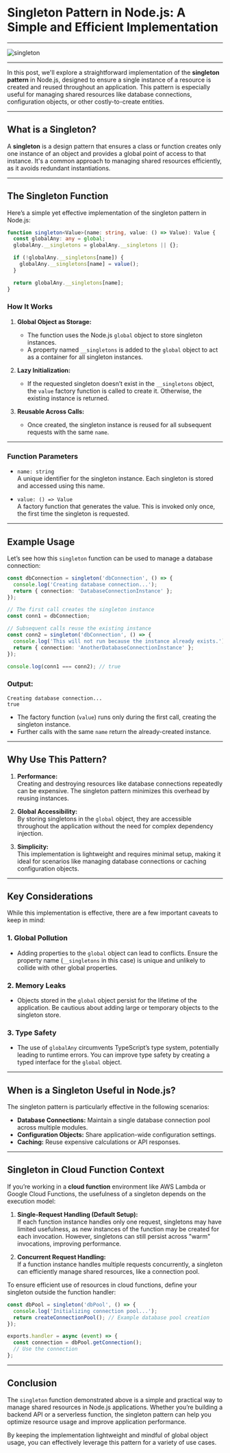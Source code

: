 # Singleton Pattern in Node.js: A Simple and Efficient Implementation

---

![singleton](https://images.pexels.com/photos/411195/pexels-photo-411195.jpeg?auto=compress&cs=tinysrgb&w=800&dpr=1)

---

In this post, we'll explore a straightforward implementation of the **singleton pattern** in Node.js, designed to ensure a single instance of a resource is created and reused throughout an application. This pattern is especially useful for managing shared resources like database connections, configuration objects, or other costly-to-create entities.

---

## What is a Singleton?

A **singleton** is a design pattern that ensures a class or function creates only one instance of an object and provides a global point of access to that instance. It's a common approach to managing shared resources efficiently, as it avoids redundant instantiations.

---

## The Singleton Function

Here’s a simple yet effective implementation of the singleton pattern in Node.js:

```typescript
function singleton<Value>(name: string, value: () => Value): Value {
  const globalAny: any = global;
  globalAny.__singletons = globalAny.__singletons || {};

  if (!globalAny.__singletons[name]) {
    globalAny.__singletons[name] = value();
  }

  return globalAny.__singletons[name];
}
```

### **How It Works**
1. **Global Object as Storage:** 
   - The function uses the Node.js `global` object to store singleton instances.
   - A property named `__singletons` is added to the `global` object to act as a container for all singleton instances.

2. **Lazy Initialization:** 
   - If the requested singleton doesn’t exist in the `__singletons` object, the `value` factory function is called to create it. Otherwise, the existing instance is returned.

3. **Reusable Across Calls:**
   - Once created, the singleton instance is reused for all subsequent requests with the same `name`.

---

### **Function Parameters**
- `name: string`  
  A unique identifier for the singleton instance. Each singleton is stored and accessed using this name.

- `value: () => Value`  
  A factory function that generates the value. This is invoked only once, the first time the singleton is requested.

---

## Example Usage

Let’s see how this `singleton` function can be used to manage a database connection:

```typescript
const dbConnection = singleton('dbConnection', () => {
  console.log('Creating database connection...');
  return { connection: 'DatabaseConnectionInstance' };
});

// The first call creates the singleton instance
const conn1 = dbConnection;

// Subsequent calls reuse the existing instance
const conn2 = singleton('dbConnection', () => {
  console.log('This will not run because the instance already exists.');
  return { connection: 'AnotherDatabaseConnectionInstance' };
});

console.log(conn1 === conn2); // true
```

### **Output:**
```
Creating database connection...
true
```

- The factory function (`value`) runs only during the first call, creating the singleton instance.
- Further calls with the same `name` return the already-created instance.

---

## Why Use This Pattern?

1. **Performance:**  
   Creating and destroying resources like database connections repeatedly can be expensive. The singleton pattern minimizes this overhead by reusing instances.

2. **Global Accessibility:**  
   By storing singletons in the `global` object, they are accessible throughout the application without the need for complex dependency injection.

3. **Simplicity:**  
   This implementation is lightweight and requires minimal setup, making it ideal for scenarios like managing database connections or caching configuration objects.

---

## Key Considerations

While this implementation is effective, there are a few important caveats to keep in mind:

### 1. **Global Pollution**
   - Adding properties to the `global` object can lead to conflicts. Ensure the property name (`__singletons` in this case) is unique and unlikely to collide with other global properties.

### 2. **Memory Leaks**
   - Objects stored in the `global` object persist for the lifetime of the application. Be cautious about adding large or temporary objects to the singleton store.

### 3. **Type Safety**
   - The use of `globalAny` circumvents TypeScript’s type system, potentially leading to runtime errors. You can improve type safety by creating a typed interface for the `global` object.

---

## When is a Singleton Useful in Node.js?

The singleton pattern is particularly effective in the following scenarios:
- **Database Connections:** Maintain a single database connection pool across multiple modules.
- **Configuration Objects:** Share application-wide configuration settings.
- **Caching:** Reuse expensive calculations or API responses.

---

## Singleton in Cloud Function Context

If you’re working in a **cloud function** environment like AWS Lambda or Google Cloud Functions, the usefulness of a singleton depends on the execution model:

1. **Single-Request Handling (Default Setup):**  
   If each function instance handles only one request, singletons may have limited usefulness, as new instances of the function may be created for each invocation. However, singletons can still persist across "warm" invocations, improving performance.

2. **Concurrent Request Handling:**  
   If a function instance handles multiple requests concurrently, a singleton can efficiently manage shared resources, like a connection pool.

To ensure efficient use of resources in cloud functions, define your singleton outside the function handler:

```typescript
const dbPool = singleton('dbPool', () => {
  console.log('Initializing connection pool...');
  return createConnectionPool(); // Example database pool creation
});

exports.handler = async (event) => {
  const connection = dbPool.getConnection();
  // Use the connection
};
```

---

## Conclusion

The `singleton` function demonstrated above is a simple and practical way to manage shared resources in Node.js applications. Whether you’re building a backend API or a serverless function, the singleton pattern can help you optimize resource usage and improve application performance.

By keeping the implementation lightweight and mindful of global object usage, you can effectively leverage this pattern for a variety of use cases.